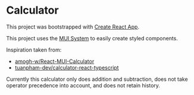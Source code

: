 # Calculator

This project was bootstrapped with [Create React App](https://github.com/facebook/create-react-app).

This project uses the [MUI System](https://mui.com/system/basics/) to easily create styled components.

Inspiration taken from:

* [amogh-w/React-MUI-Calculator](https://github.com/amogh-w/React-MUI-Calculator)
* [tuanpham-dev/calculator-react-typescript](https://github.com/tuanpham-dev/calculator-react-typescript)

Currently this calculator only does addition and subtraction, does not take operator precedence into account, and does not retain history.